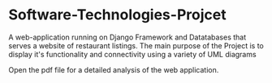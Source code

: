 # Software-Technologies-Projcet
A web-application running on Django Framework and Datatabases that serves a website of restaurant listings. The main purpose of the Project is to display it's functionality and connectivity using a variety of UML diagrams

Open the pdf file for a detailed analysis of the web application.
